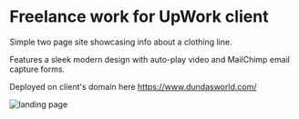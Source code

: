 # Freelance work for UpWork client

Simple two page site showcasing info about a clothing line.

Features a sleek modern design with auto-play video and MailChimp email capture forms.

Deployed on client's domain here https://www.dundasworld.com/

![landing page](https://i.imgur.com/UbK8Dzw.png)
